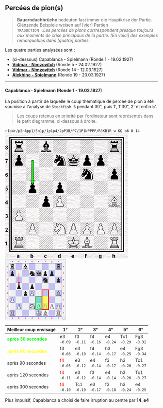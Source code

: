 ## Percées de pion(s)

> **Bauernduchbrüche** bedeuten fast immer die Hauptkrise der Partie. Glänzende Beispiele weisen auf [vier] Partien  
> `TRADUCTION :`*Les percées de pions corrrespondent presque toujours aux moments de crise principaux de la partie. [En voici] des exemples remarquables dans [quatre] parties.*

Les quatre parties analysées sont :

* (ci-dessous) Capablanca - Spielmann (Ronde 1 - 19.02.1927)
* [**Vidmar - Nimzovitch**](01b.md) (Ronde 5 - 24.02.1927)
* [**Vidmar - Nimzovitch**](01c.md) (Ronde 14 - 12.03.1927)
* [**Alekhine - Spielmann**](01d.md) (Ronde 19 - 20.03.1927)

---

#### Capablanca - Spielmann (Ronde 1 - 19.02.1927)

La position à partir de laquelle le coup thématique de percée de pion a été soumise à l'analyse de `Stockfish 6` pendant 30", puis 1', 1'30", 2' et enfin 5'.  

> Les coups retenus en priorité par l'ordinateur sont représentés dans le petit diagramme, ci-dessous à droite.

`r1b4r/p2nkpp1/5n1p/1p1p4/2pP3B/P7/1P1NPPPP/R3KB1R w KQ b6 0 14` 
![](01a.png "Capablanca-Spielmann - après 13... b5") ![](01a_best.png)

| Meilleur coup envisagé | 1° | 2° | 3° | 4° | 5° | 6° |
| --- | --- | --- | --- | --- | --- | --- |
| <font color="lime"><b>après 30 secondes</b></font> | e3<br>`-0.09` | f3<br>`-0.11` | f4<br>`-0.16` | e4<br>`-0.24` | Tc1<br>`-0.29` | Fg3<br>`-0.32` |
| <font color="yellow"><b>après 60 secondes</b></font> | f3<br>`-0.06` | e3<br>`-0.10` | f4<br>`-0.14` | h3<br>`-0.17` | e4<br>`-0.25` | Fg3<br>`-0.34` |
| après 90 secondes | <font color="red">f4</font><br>`-0.05` | e3<br>`-0.12` | e4<br>`-0.14` | f3<br>`-0.17` | h3<br>`-0.20` | Tc1<br>`-0.27` |
| après 120 secondes | <font color="red">f4</font><br>`-0.11` | e3<br>`-0.12` | f3<br>`-0.14` | e4<br>`-0.14` | h3<br>`-0.20` | Tc1<br>`-0.27` |
| après 300 secondes | <font color="red">f4</font><br>`-0.10` | Tc1<br>`-0.10` | e3<br>`-0.17` | f3<br>`-0.18` | h3<br>`-0.24` | e4<br>`-0.25` |

Plus impulsif, Capablanca a choisi de faire irruption au centre par **14. e4**

